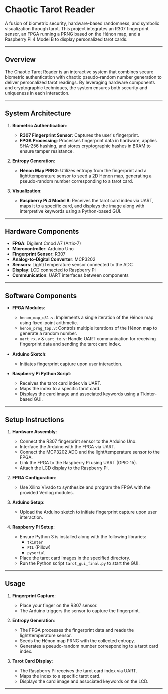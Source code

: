 # Chaotic Tarot Reader

A fusion of biometric security, hardware-based randomness, and symbolic visualization through tarot. This project integrates an R307 fingerprint sensor, an FPGA running a PRNG based on the Hénon map, and a Raspberry Pi 4 Model B to display personalized tarot cards.

---

## Overview

The Chaotic Tarot Reader is an interactive system that combines secure biometric authentication with chaotic pseudo-random number generation to deliver personalized tarot readings. By leveraging hardware components and cryptographic techniques, the system ensures both security and uniqueness in each interaction.

---

## System Architecture

1. **Biometric Authentication**:  
   - **R307 Fingerprint Sensor**: Captures the user's fingerprint.
   - **FPGA Processing**: Processes fingerprint data in hardware, applies SHA-256 hashing, and stores cryptographic hashes in BRAM to ensure tamper resistance.

2. **Entropy Generation**:  
   - **Hénon Map PRNG**: Utilizes entropy from the fingerprint and a light/temperature sensor to seed a 2D Hénon map, generating a pseudo-random number corresponding to a tarot card.

3. **Visualization**:  
   - **Raspberry Pi 4 Model B**: Receives the tarot card index via UART, maps it to a specific card, and displays the image along with interpretive keywords using a Python-based GUI.

---

## Hardware Components

- **FPGA**: Digilent Cmod A7 (Artix-7)
- **Microcontroller**: Arduino Uno
- **Fingerprint Sensor**: R307
- **Analog-to-Digital Converter**: MCP3202
- **Sensors**: Light/Temperature sensor connected to the ADC
- **Display**: LCD connected to Raspberry Pi
- **Communication**: UART interfaces between components

---

## Software Components

- **FPGA Modules**:
  - `henon_map_q31.v`: Implements a single iteration of the Hénon map using fixed-point arithmetic.
  - `henon_prng_top.v`: Controls multiple iterations of the Hénon map to generate a random number.
  - `uart_rx.v` & `uart_tx.v`: Handle UART communication for receiving fingerprint data and sending the tarot card index.

- **Arduino Sketch**:
  - Initiates fingerprint capture upon user interaction.

- **Raspberry Pi Python Script**:
  - Receives the tarot card index via UART.
  - Maps the index to a specific tarot card.
  - Displays the card image and associated keywords using a Tkinter-based GUI.

---

## Setup Instructions

1. **Hardware Assembly**:
   - Connect the R307 fingerprint sensor to the Arduino Uno.
   - Interface the Arduino with the FPGA via UART.
   - Connect the MCP3202 ADC and the light/temperature sensor to the FPGA.
   - Link the FPGA to the Raspberry Pi using UART (GPIO 15).
   - Attach the LCD display to the Raspberry Pi.

2. **FPGA Configuration**:
   - Use Xilinx Vivado to synthesize and program the FPGA with the provided Verilog modules.

3. **Arduino Setup**:
   - Upload the Arduino sketch to initiate fingerprint capture upon user interaction.

4. **Raspberry Pi Setup**:
   - Ensure Python 3 is installed along with the following libraries:
     - `tkinter`
     - `PIL` (Pillow)
     - `pyserial`
   - Place the tarot card images in the specified directory.
   - Run the Python script `tarot_gui_final.py` to start the GUI.

---

## Usage

1. **Fingerprint Capture**:
   - Place your finger on the R307 sensor.
   - The Arduino triggers the sensor to capture the fingerprint.

2. **Entropy Generation**:
   - The FPGA processes the fingerprint data and reads the light/temperature sensor.
   - Seeds the Hénon map PRNG with the collected entropy.
   - Generates a pseudo-random number corresponding to a tarot card index.

3. **Tarot Card Display**:
   - The Raspberry Pi receives the tarot card index via UART.
   - Maps the index to a specific tarot card.
   - Displays the card image and associated keywords on the LCD.

---